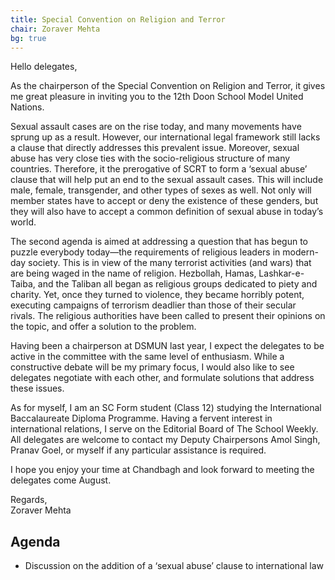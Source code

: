 ```yaml
---
title: Special Convention on Religion and Terror
chair: Zoraver Mehta
bg: true
---
```


Hello delegates,

As the chairperson of the Special Convention on Religion and Terror, it gives me great pleasure in inviting you to the 12th Doon School Model United Nations.

Sexual assault cases are on the rise today, and many movements have sprung up as a result. However, our international legal framework still lacks a clause that directly addresses this prevalent issue. Moreover, sexual abuse has very close ties with the socio-religious structure of many countries. Therefore, it the prerogative of SCRT to form a ‘sexual abuse’ clause that will help put an end to the sexual assault cases. This will include male, female, transgender, and other types of sexes as well. Not only will member states have to accept or deny the existence of these genders, but they will also have to accept a common definition of sexual abuse in today’s world.

The second agenda is aimed at addressing a question that has begun to puzzle everybody today—the requirements of religious leaders in modern-day society. This is in view of the many terrorist activities (and wars) that are being waged in the name of religion. Hezbollah, Hamas, Lashkar-e-Taiba, and the Taliban all began as religious groups dedicated to piety and charity. Yet, once they turned to violence, they became horribly potent, executing campaigns of terrorism deadlier than those of their secular rivals. The religious authorities have been called to present their opinions on the topic, and offer a solution to the problem.

Having been a chairperson at DSMUN last year, I expect the delegates to be active in the committee with the same level of enthusiasm. While a constructive debate will be my primary focus, I would also like to see delegates negotiate with each other, and formulate solutions that address these issues.

As for myself, I am an SC Form student (Class 12) studying the International Baccalaureate Diploma Programme. Having a fervent interest in international relations, I serve on the Editorial Board of The School Weekly. All delegates are welcome to contact my Deputy Chairpersons Amol Singh, Pranav Goel, or myself if any particular assistance is required. 

I hope you enjoy your time at Chandbagh and look forward to meeting the delegates come August. 

Regards,<br>
Zoraver Mehta

## Agenda

- Discussion on the addition of a ‘sexual abuse’ clause to international law
